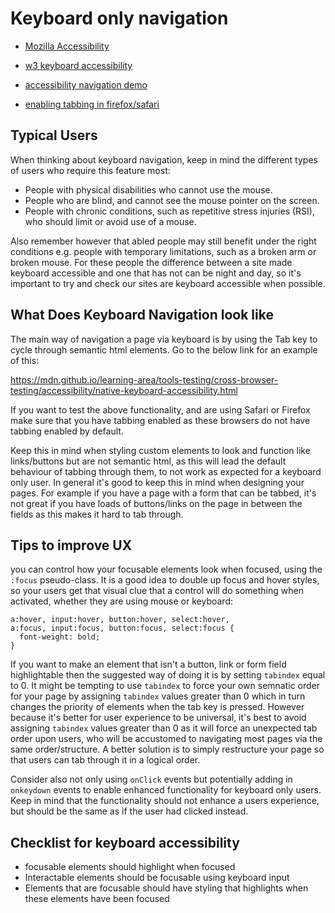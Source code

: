 
# Keyboard only navigation
- [Mozilla Accessibility](https://developer.mozilla.org/en-US/docs/Learn/Tools_and_testing/Cross_browser_testing/Accessibility)  

- [w3 keyboard accessibility](https://www.w3.org/WAI/perspective-videos/keyboard/) 

- [accessibility navigation demo](https://mdn.github.io/learning-area/tools-testing/cross-browser-testing/accessibility/native-keyboard-accessibility.html) 

- [enabling tabbing in firefox/safari](https://www.webassign.net/manual/student_guide/t_a_osx_tab_config.htm) 


## Typical Users
When thinking about keyboard navigation, keep in mind the different types of users who require this feature most:

- People with physical disabilities who cannot use the mouse.
- People who are blind, and cannot see the mouse pointer on the screen.
- People with chronic conditions, such as repetitive stress injuries (RSI), who should limit or avoid use of a mouse.

Also remember however that abled people may still benefit under the right conditions e.g. people with temporary limitations, such as a broken arm or broken mouse.
For these people the difference between a site made keyboard accessible and one that has not can be night and day, so it's important to try and check our sites are keyboard accessible when possible.

## What Does Keyboard Navigation look like

The main way of navigation a page via keyboard is by using the Tab key to cycle through semantic html elements. Go to the below link for an example of this:

 https://mdn.github.io/learning-area/tools-testing/cross-browser-testing/accessibility/native-keyboard-accessibility.html

If you want to test the above functionality, and are using Safari or Firefox make sure that you have tabbing enabled as these browsers do not have tabbing enabled by default.

Keep this in mind when styling custom elements to look and function like links/buttons but are not semantic html, as this will lead the default behaviour of tabbing through them, to not work as expected for a keyboard only user.
In general it's good to keep this in mind when designing your pages. For example if you have a page with a form that can be tabbed, it's not great if you have loads of buttons/links on the page in between the fields as this makes it hard to tab through.


## Tips to improve UX
you can control how your focusable elements look when focused, using the `:focus` pseudo-class. It is a good idea to double up focus and hover styles, so your users get that visual clue that a control will do something when activated, whether they are using mouse or keyboard:
```
a:hover, input:hover, button:hover, select:hover,
a:focus, input:focus, button:focus, select:focus {
  font-weight: bold;
}
```
If you want to make an element that isn't a button, link or form field highlightable then the suggested way of doing it is by setting `tabindex` equal to 0. It might be tempting to use `tabindex` to force your own semnatic order for your page by assigning `tabindex` values greater than 0 which in turn changes the priority of elements when the tab key is pressed.
However because it's better for user experience to be universal, it's best to avoid assigning `tabindex` values greater than 0 as it will force an unexpected tab order upon users, who will be accustomed to navigating most pages via the same order/structure.
A better solution is to simply restructure your page so that users can tab through it in a logical order.


Consider also not only using `onClick` events but potentially adding in `onkeydown` events to enable enhanced functionality for keyboard only users. Keep in mind that the functionality should not enhance a users experience, but should be the same as if the user had clicked instead.

## Checklist for keyboard accessibility
- focusable elements should highlight when focused
- Interactable elements should be focusable using keyboard input
- Elements that are focusable should have styling that highlights when these elements have been focused
